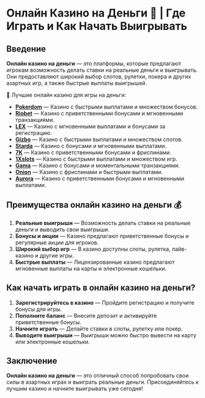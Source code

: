 # Онлайн Казино на Деньги 🎰 | Где Играть и Как Начать Выигрывать

## Введение

**Онлайн казино на деньги** — это платформы, которые предлагают игрокам возможность делать ставки на реальные деньги и выигрывать. Они предоставляют широкий выбор слотов, рулетки, покера и других азартных игр, а также быстрые выплаты выигрышей.

🎰 Лучшие онлайн казино для игры на деньги:

- **[Pokerdom](https://brandplay.link/4k77v2yx)** — Казино с быстрыми выплатами и множеством бонусов.
- **[Riobet](https://brandplay.link/7xBLTPyj)** — Казино с приветственными бонусами и мгновенными транзакциями.
- **[LEX](https://brandplay.link/zW4hdDFV)** — Казино с мгновенными выплатами и бонусами за регистрацию.
- **[Gizbo](https://brandplay.link/bprXw4YV)** — Казино с быстрыми выплатами и множеством слотов.
- **[Starda](https://brandplay.link/fB7xwRFL)** — Казино с бонусами и мгновенными выплатами.
- **[7K](https://brandplay.link/BvQyFShp)** — Казино с приветственными бонусами и фриспинами.
- **[1Xslots](https://brandplay.link/hSB1khtr)** — Казино с быстрыми выплатами и множеством игр.
- **[Gama](https://brandplay.link/j6NMKsDz)** — Казино с бонусами и моментальными транзакциями.
- **[Onion](https://brandplay.link/zBGRVpQ9)** — Казино с фриспинами и быстрыми выплатами.
- **[Aurora](https://10trafic-stat2.com/click/668546556bcc6313411604bd/6766/13032/subaccount)** — Казино с приветственными бонусами и мгновенными выплатами.

## Преимущества онлайн казино на деньги 💰

1. **Реальные выигрыши** — Возможность делать ставки на реальные деньги и выводить свои выигрыши.
2. **Бонусы и акции** — Казино предлагают приветственные бонусы и регулярные акции для игроков.
3. **Широкий выбор игр** — В казино доступны слоты, рулетка, лайв-казино и другие игры.
4. **Быстрые выплаты** — Лицензированные казино предлагают мгновенные выплаты на карты и электронные кошельки.

## Как начать играть в онлайн казино на деньги?

1. **Зарегистрируйтесь в казино** — Пройдите регистрацию и получите бонусы для игры.
2. **Пополните баланс** — Внесите депозит и активируйте приветственные бонусы.
3. **Начните играть** — Делайте ставки в слоты, рулетку или покер.
4. **Выводите выигрыши** — Выигрыши можно быстро вывести на карту или электронные кошельки.

## Заключение

**Онлайн казино на деньги** — это отличный способ попробовать свои силы в азартных играх и выиграть реальные деньги. Присоединяйтесь к лучшим казино и начните выигрывать уже сегодня!
